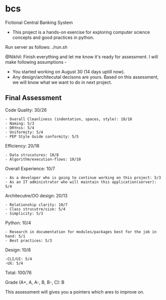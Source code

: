 # bcs
Fictional Central Banking System
- This project is a hands-on exercise for exploring computer science concepts
  and good practices in python.


Run server as follows:
./run.sh

@Nikhil: Finish everything and let me know it's ready for assessment. I will make following assumptions -
* You started working on August 30 (14 days uptill now).
* Any design/architecutal decisons are yours.
Based on this assessment, we will know what we want to do in next project.

Final Assessment
-----------------

Code Quality:  30/26

    - Overall Cleanliness (indentation, spaces, style): 10/10
    - Naming: 5/3
    - DRYnss: 5/4
    - Uniformity: 5/4
    - PEP Style Guide conformity: 5/5

Efficiency: 20/18

    - Data strucutures: 10/8
    - Algorithm/execution-flows: 10/10

Overall Experience: 10/7

    - As a developer who is going to continue working on this project: 5/3
    - As an IT administrator who will maintain this application(server): 5/4

Architecutre/OO design: 20/13

    - Relationship clarity: 10/7
    - Class strucutre/size: 5/4
    - Simplicity: 5/3

Python: 10/4

    - Research in documentation for modules/packages best for the job in hand: 5/1
    - Best practices: 5/3

Design: 10/8

    -CLI/UI: 5/4
    -UX: 5/4

Total: 100/76

Grade (A+, A, A-, B, B-, C): B

This assessment will gives you a pointers which ares to improve on.